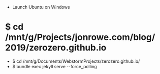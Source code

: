 - Launch Ubuntu on Windows

# $ cd /mnt/g/Projects/jonrowe.com/blog/2019/zerozero.github.io
- $ cd /mnt/g/Documents/WebstormProjects/zerozero.github.io/
- $ bundle exec jekyll serve --force_polling
